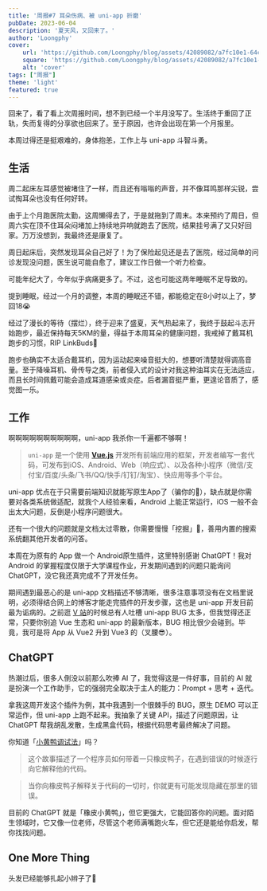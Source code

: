 ```yaml
---
title: '周报#7 耳朵伤病、被 uni-app 折磨'
pubDate: 2023-06-04
description: '夏天风，又回来了。'
author: 'Loongphy'
cover:
    url: 'https://github.com/Loongphy/blog/assets/42089082/a7fc10e1-64c7-4f74-b8bb-9a98fba067e8'
    square: 'https://github.com/Loongphy/blog/assets/42089082/a7fc10e1-64c7-4f74-b8bb-9a98fba067e8'
    alt: 'cover'
tags: ["周报"] 
theme: 'light'
featured: true
---
```


回来了，看了看上次周报时间，想不到已经一个半月没写了。生活终于重回了正轨，失而复得的分享欲也回来了。至于原因，也许会出现在第一个月报里。

本周过得还是挺艰难的，身体抱恙，工作上与 uni-app 斗智斗勇。

## 生活

周二起床左耳感觉被堵住了一样，而且还有嗡嗡的声音，并不像耳鸣那样尖锐，尝试掏耳朵也没有任何好转。

由于上个月跑医院太勤，这周懒得去了，于是就拖到了周末。本来预约了周日，但周六实在顶不住耳朵闷堵加上持续地异响就跑去了医院，结果挂号满了又只好回家。万万没想到，我最终还是康复了。

周日起床后，突然发现耳朵自己好了！为了保险起见还是去了医院，经过简单的问诊发现没问题，医生说可能自愈了，建议工作日做一个听力检查。

可能年纪大了，今年似乎病痛更多了。不过，这也可能这两年睡眠不足导致的。

提到睡眠，经过一个月的调整，本周的睡眠还不错，都能稳定在8小时以上了，梦回18😭

经过了漫长的等待（摆烂），终于迎来了盛夏，天气热起来了，我终于鼓起斗志开始跑步，最近保持每天5KM的量，得益于本周耳朵的健康问题，我戒掉了戴耳机跑步的习惯，RIP LinkBuds🥹

跑步也确实不太适合戴耳机，因为运动起来噪音挺大的，想要听清楚就得调高音量。至于降噪耳机、骨传导之类，前者侵入式的设计对我这种油耳实在无法适应，而且长时间佩戴可能会造成耳道感染或炎症。后者漏音挺严重，更遑论音质了，感觉图一乐。

## 工作

啊啊啊啊啊啊啊啊啊啊，uni-app 我杀你一千遍都不够啊！

> `uni-app` 是一个使用 **[Vue.js](https://vuejs.org/)** 开发所有前端应用的框架，开发者编写一套代码，可发布到iOS、Android、Web（响应式）、以及各种小程序（微信/支付宝/百度/头条/飞书/QQ/快手/钉钉/淘宝）、快应用等多个平台。
> 

uni-app 优点在于只需要前端知识就能写原生App了（骗你的🤡），缺点就是你需要对各类系统做适配，就我个人经验来看，Android 上能正常运行，iOS 一般不会出太大问题，反倒是小程序问题很大。

还有一个很大的问题就是文档太过零散，你需要慢慢「挖掘」🤡，善用内置的搜索系统翻其他开发者的问答。

本周在为原有的 App 做一个 Android原生插件，这里特别感谢 ChatGPT！我对 Android 的掌握程度仅限于大学课程作业，开发期间遇到的问题只能询问 ChatGPT，没它我还真完成不了开发任务。

期间遇到最恶心的是 uni-app 文档描述不够清晰，很多注意事项没有在文档里说明，必须得结合网上的博客才能走完插件的开发步骤，这也是 uni-app 开发目前最为诟病的。之前逛 [V 站](https://v2ex.com)的时候总有人吐槽 uni-app BUG 太多，但我觉得还正常，只要你别追 Vue 生态和 uni-app 的最新版本，BUG 相比很少会碰到。毕竟，我可是将 App 从 Vue2 升到 Vue3 的（叉腰😎）。

## ChatGPT

热潮过后，很多人倒没以前那么吹捧 AI 了，我觉得这是一件好事，目前的 AI 就是扮演一个工作助手，它的强弱完全取决于主人的能力：Prompt + 思考 + 迭代。

拿我这周开发这个插件为例，其中我遇到一个很棘手的 BUG，原生 DEMO 可以正常运作，但 uni-app 上跑不起来。我抽象了关键 API，描述了问题原因，让 ChatGPT 帮我胡乱发散，生成黑盒代码，根据代码思考最终解决了问题。

你知道「[小黄鸭调试法](https://www.freecodecamp.org/chinese/news/rubber-duck-debugging)」吗？

> 这个故事描述了一个程序员如何带着一只橡皮鸭子，在遇到错误的时候逐行向它解释他的代码。
> 

> 当你向橡皮鸭子解释关于代码的一切时，你就更有可能发现隐藏在那里的错误。
> 

目前的 ChatGPT 就是「橡皮小黄鸭」，但它更强大，它能回答你的问题。面对陌生领域时，它又像一位老师，尽管这个老师满嘴跑火车，但它还是能给你启发，帮你找找问题。

## One More Thing

头发已经能够扎起小辫子了🎉